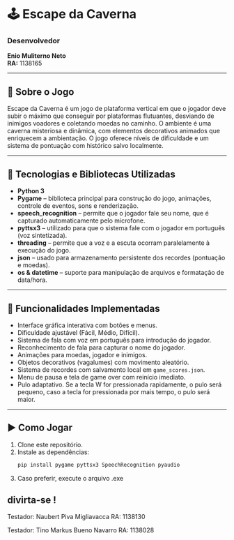 # 🕹️ Escape da Caverna

### Desenvolvedor  
**Enio Muliterno Neto**  
**RA:** 1138165

---

## 📖 Sobre o Jogo

Escape da Caverna é um jogo de plataforma vertical em que o jogador deve subir o máximo que conseguir por plataformas flutuantes, desviando de inimigos voadores e coletando moedas no caminho. O ambiente é uma caverna misteriosa e dinâmica, com elementos decorativos animados que enriquecem a ambientação. O jogo oferece níveis de dificuldade e um sistema de pontuação com histórico salvo localmente.

---

## 🧠 Tecnologias e Bibliotecas Utilizadas

- **Python 3**
- **Pygame** – biblioteca principal para construção do jogo, animações, controle de eventos, sons e renderização.
- **speech_recognition** – permite que o jogador fale seu nome, que é capturado automaticamente pelo microfone.
- **pyttsx3** – utilizado para que o sistema fale com o jogador em português (voz sintetizada).
- **threading** – permite que a voz e a escuta ocorram paralelamente à execução do jogo.
- **json** – usado para armazenamento persistente dos recordes (pontuação e moedas).
- **os & datetime** – suporte para manipulação de arquivos e formatação de data/hora.

---

## 🧩 Funcionalidades Implementadas

- Interface gráfica interativa com botões e menus.
- Dificuldade ajustável (Fácil, Médio, Difícil).
- Sistema de fala com voz em português para introdução do jogador.
- Reconhecimento de fala para capturar o nome do jogador.
- Animações para moedas, jogador e inimigos.
- Objetos decorativos (vagalumes) com movimento aleatório.
- Sistema de recordes com salvamento local em `game_scores.json`.
- Menu de pausa e tela de game over com reinício imediato.
- Pulo adaptativo. Se a tecla W for pressionada rapidamente, o pulo será pequeno, caso a tecla for pressionada por mais tempo, o pulo será maior.

---

## ▶️ Como Jogar

1. Clone este repositório.
2. Instale as dependências:
   ```bash
   pip install pygame pyttsx3 SpeechRecognition pyaudio
3. Caso preferir, execute o arquivo .exe

## divirta-se !


Testador: Naubert Piva Migliavacca
RA: 1138130

Testador: Tino Markus Bueno Navarro
RA: 1138028
